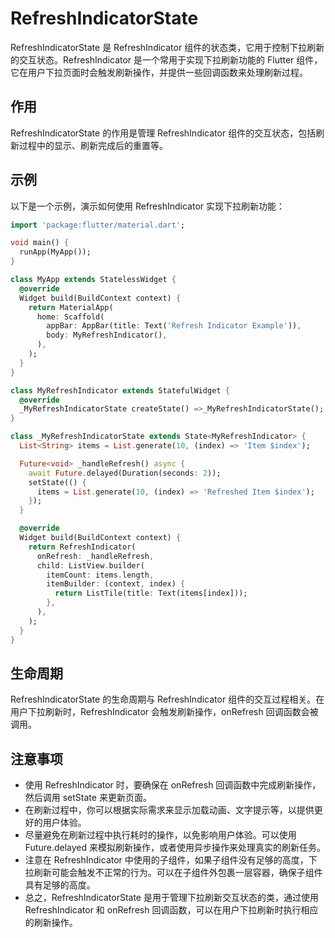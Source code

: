 # RefreshIndicatorState

RefreshIndicatorState 是 RefreshIndicator 组件的状态类，它用于控制下拉刷新的交互状态。RefreshIndicator 是一个常用于实现下拉刷新功能的 Flutter 组件，它在用户下拉页面时会触发刷新操作，并提供一些回调函数来处理刷新过程。

## 作用

RefreshIndicatorState 的作用是管理 RefreshIndicator 组件的交互状态，包括刷新过程中的显示、刷新完成后的重置等。

## 示例

以下是一个示例，演示如何使用 RefreshIndicator 实现下拉刷新功能：

```dart
import 'package:flutter/material.dart';

void main() {
  runApp(MyApp());
}

class MyApp extends StatelessWidget {
  @override
  Widget build(BuildContext context) {
    return MaterialApp(
      home: Scaffold(
        appBar: AppBar(title: Text('Refresh Indicator Example')),
        body: MyRefreshIndicator(),
      ),
    );
  }
}

class MyRefreshIndicator extends StatefulWidget {
  @override
  _MyRefreshIndicatorState createState() =>_MyRefreshIndicatorState();
}

class _MyRefreshIndicatorState extends State<MyRefreshIndicator> {
  List<String> items = List.generate(10, (index) => 'Item $index');

  Future<void> _handleRefresh() async {
    await Future.delayed(Duration(seconds: 2));
    setState(() {
      items = List.generate(10, (index) => 'Refreshed Item $index');
    });
  }

  @override
  Widget build(BuildContext context) {
    return RefreshIndicator(
      onRefresh: _handleRefresh,
      child: ListView.builder(
        itemCount: items.length,
        itemBuilder: (context, index) {
          return ListTile(title: Text(items[index]));
        },
      ),
    );
  }
}
```

## 生命周期

RefreshIndicatorState 的生命周期与 RefreshIndicator 组件的交互过程相关。在用户下拉刷新时，RefreshIndicator 会触发刷新操作，onRefresh 回调函数会被调用。

## 注意事项

- 使用 RefreshIndicator 时，要确保在 onRefresh 回调函数中完成刷新操作，然后调用 setState 来更新页面。
- 在刷新过程中，你可以根据实际需求来显示加载动画、文字提示等，以提供更好的用户体验。
- 尽量避免在刷新过程中执行耗时的操作，以免影响用户体验。可以使用 Future.delayed 来模拟刷新操作，或者使用异步操作来处理真实的刷新任务。
- 注意在 RefreshIndicator 中使用的子组件，如果子组件没有足够的高度，下拉刷新可能会触发不正常的行为。可以在子组件外包裹一层容器，确保子组件具有足够的高度。
- 总之，RefreshIndicatorState 是用于管理下拉刷新交互状态的类，通过使用 RefreshIndicator 和 onRefresh 回调函数，可以在用户下拉刷新时执行相应的刷新操作。
